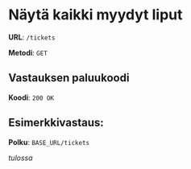 # Näytä kaikki myydyt liput

**URL**: `/tickets`

**Metodi**: `GET`

## Vastauksen paluukoodi

**Koodi**: `200 OK`

## Esimerkkivastaus:

**Polku**: `BASE_URL/tickets`

_tulossa_
